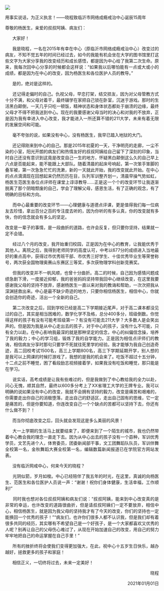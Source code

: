 <p><img src="https://github.com/ZjzMisaka/iaders/img/2021/03/ec7a4-0067hHJjly1gnfxsjgx15j30hq09zaeb.jpg"></p>
<div class="preface_v2">用事实说话，为正义执言！——晓程致临沂市网络成瘾戒治中心诞辰15周年</div>
<p><span id="more-10574"></span></p>
<div class="WB_editor_iframe_new">
<p align="justify">​​尊敬的杨医生，亲爱的叔叔阿姨、病友们：</p>
<p align="justify">&nbsp; &nbsp; &nbsp; 大家好！</p>
<p align="justify">&nbsp; &nbsp; &nbsp; 我是晓程，一名在2015年有幸在中心（原临沂市网络成瘾戒治中心）改变过的病友，不知不觉五年的时间已经过去，如今的我能有机会坐在大学的图书馆里打这些文字为大家分享我的改变经历和成长感悟，都是因为中心给了我第二次生命。原来，我每次回中心分享的时候都会这样说：“如果我以后哪怕能有一点或大或小的成绩，都是因为在中心的改变，因为杨医生和各位医护人员的教导。”</p>
<p align="justify">&nbsp; &nbsp; &nbsp; 是的，绝对是这样的。</p>
<p align="justify">&nbsp; &nbsp; &nbsp; 还记得走偏时的自己。仇视父母，早恋打架，结交损友，因为对父母管教方式十分不满，和父母对着干，最终辍学在家把自己锁在卧室，沉迷于游戏。那时的生活黑白颠倒，一天几乎只吃一顿饭，精神状态和身体状态都处于崩溃的边缘，最终父母才不得不把我送到中心。现在的我要感谢父母当时的决心和对我的不放弃，正是因为我有幸进入中心改变，我才能进入一所还算不错的211大学，未来有着无限的发展空间和可能。</p>
<p align="justify">&nbsp; &nbsp; &nbsp; 毫不夸张的说，如果没有中心，没有杨医生，我早已踏入地狱的大门。</p>
<p align="justify">&nbsp; &nbsp; &nbsp; 还记得刚来到中心的自己。那是2015年初夏的一天，干净明亮的走廊，一尘不染的小室，阳光开朗的病友们和热情友好的叔叔阿姨给自己留下了深刻的印象，当时自己还没有意识到这竟是改变自己一生的地方，怀疑黑白颠倒这么久的自己早上六点是否能起来，能不能跟上大部队。随着清晨的起床号响起，第一次笨手笨脚的叠军被，第一次急急忙忙的洗漱，新的一天就此开始，我的改变就此开始。在中心的点点滴滴现在回想起来仍然历历在目，队列军训整齐划一，清晨早操气势如虹，杨医生范医生各位点评师在课堂上谆谆教导……正是这一个个的改变环节让我逐渐脱离了那个阴暗颓废的自己，学会了理解父母，感恩生活，有了正确的观念，有了明确的目标和方向。</p>
<p align="justify">&nbsp; &nbsp; &nbsp; 而中心最重要的改变环节——心理健康与道德点评课，更是值得我们每一位病友去珍惜，拿出百分之百的专注度去听的，因为你听的有多认真，你的改变就有多快，你的信念就会有多么的坚定。</p>
<p align="justify">改变是一辈子的事情，是一段曲折的道路，也许会反复，但只要你坚持，结果就一定不会错。</p>
<p align="justify">&nbsp; &nbsp; &nbsp; 经过八个月的改变，我开始重归校园，正是因为在中心的教育，让我能优秀于其他人。离院之后，我得到老师同学的高度认可，中考以677分的成绩进入当地最好的重点高中，获得过市优秀班干部、市优秀三好学生、十佳优秀毕业生等荣誉称号，两次获全国物理奥赛山东赛区三等奖，多次获物理学科创新竞赛奖。</p>
<p align="justify">&nbsp; &nbsp; &nbsp; 但我的改变并不一帆风顺，也曾十分曲折。高二的时候，自己因为感情问题成绩急剧下滑，一度接近抑郁，我的爸爸妈妈坚持带我回中心继续改变，在这里我要感谢我父母的坚持不放弃，感谢杨医生一直以来对我的教诲和帮助，一次次把我从深渊拯救出来。中心是最不缺少奇迹的地方，只要你相信杨医生，相信中心，你就会创造你的奇迹，活出一个全新的自己。</p>
<p align="justify">&nbsp; &nbsp; &nbsp; 第二次改变之后，回到学校已经是高二下学期接近尾声，对于高二课本都没见过的自己，其实是相当困难的，数学化学不及格，总分400多分，班级倒数。你觉得这样的孩子有没有可能考班级第一？有没有可能去211大学？大多数人是会笑出声的。但是因为我是从中心走出去的孩子，对于中心的孩子，没有什么不可能，只有全力以赴。在中心影响我最深的就是那种坚定的信念，中心的纠偏信念操，培养了我的毅力；中心的学习组，锻炼了我的自学能力。正是因为相信点评师们的教诲，相信病友分享时那句只要学不死就往死里学的经验。我才能够为我自己创造奇迹，高二回校考试1500名，高三上学期800名，高三下学期延期开学，别人想的是我可以上网课的时候打游戏了，我想的是我的机会来了。吃饭不超过十五分钟，十二点之前不睡觉，困了看段励志视频接着学，如果我没有吃饭和睡觉，那只能是在学习。</p>
<p align="justify">&nbsp; &nbsp; &nbsp; 说实话，高考成绩是让我有些难过的，但是我做到了中心教给我的全力以赴，问心无愧，顺其自然，最终以600多分考上了XX省理工大学的王牌专业。我可以明确的说如果没有中心的改变，我就不会拥有坚持的毅力，改变是痛苦和艰难的，你需要走出你自己的消极堕落，走出自己的舒适区，走出自己固有的思维，它一定是痛苦的，但是你要知道，你连改变自己一个个缺点的苦都可以坚持下去，你还有什么做不到？！</p>
<p align="justify">&nbsp; &nbsp; &nbsp; 而当你彻底改变之后，回头就会发现这是多么美丽的风景！</p>
<p align="justify">&nbsp; &nbsp; &nbsp; 大一上学期的生活马上就要结束了，即便来到了一个陌生的城市，我也仍然带着中心教会我的理念一直走下去。因为从中心出去的孩子没有一个孬种，军训优秀学员，文艺先进个人，体育委员，团委新闻部干事，文工团舞蹈队队员，军训伴舞全校第一名，金秋舞蹈大赛全校第一名，编辑数篇新闻报道已在学院官方网站发表。</p>
<p align="justify">&nbsp; &nbsp; &nbsp; 没有临沂网戒中心，何来今天的晓程？</p>
<p align="justify">&nbsp; &nbsp; &nbsp; 光阴似箭，岁月如梭。中心已经陪伴了我五年的时光，在这里，真诚的向杨医生、范医生和各位医护人员说一声：“谢谢！祝你们身体健康，生活幸福，工作顺利!”</p>
<p align="justify">&nbsp; &nbsp; &nbsp; 同时我也想对各位叔叔阿姨和病友们说：“叔叔阿姨，能来到中心改变真的是非常的幸运，也许改变的道路很曲折，但是请叔叔阿姨们一定不要放弃，相信中心，相信杨医生，就是因为我父母的坚持我才有了今天的改变，你们的坚持也一定能换回一个优秀的孩子！”“病友们，也许你们很多人都不认识我，但是我们却有着很多共同的经历，其实哪有不希望自己是一个好孩子，是一个大家都喜欢又优秀的人呢？别再让自己的父母伤心难过了，从现在开始加速自己的改变，用自己的努力牢牢地把自己的命运掌握在自己手里！”</p>
<p align="justify">&nbsp; &nbsp; &nbsp; 所有的挫折终将会使我们变得更加强大，在此，祝中心十五岁生日快乐，越办越好，拯救更多的孩子和家庭！</p>
<p align="justify">&nbsp; &nbsp; &nbsp; 相信正义，一切终将过去，未来一定美好！</p>
<p align="right">晓程</p>
<p align="right">2021年01月01日​​​​</p>